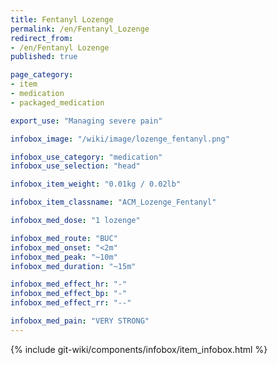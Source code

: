 ```yaml
---
title: Fentanyl Lozenge
permalink: /en/Fentanyl_Lozenge
redirect_from: 
- /en/Fentanyl Lozenge
published: true

page_category:
- item
- medication
- packaged_medication

export_use: "Managing severe pain"

infobox_image: "/wiki/image/lozenge_fentanyl.png"

infobox_use_category: "medication"
infobox_use_selection: "head"

infobox_item_weight: "0.01kg / 0.02lb"

infobox_item_classname: "ACM_Lozenge_Fentanyl"

infobox_med_dose: "1 lozenge"

infobox_med_route: "BUC"
infobox_med_onset: "<2m"
infobox_med_peak: "~10m"
infobox_med_duration: "~15m"

infobox_med_effect_hr: "-"
infobox_med_effect_bp: "-"
infobox_med_effect_rr: "--"

infobox_med_pain: "VERY STRONG"
---
```


{% include git-wiki/components/infobox/item_infobox.html %}